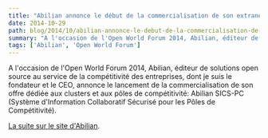 ```yaml
---
title: "Abilian annonce le début de la commercialisation de son extranet métier dédié aux clusters et aux pôles de compétitivité"
date: 2014-10-29
path: blog/2014/10/abilian-annonce-le-debut-de-la-commercialisation-de-son-extranet-metier-dedie-aux-clusters-et-aux-poles-de-competitivite
summary: "A l'occasion de l'Open World Forum 2014, Abilian, éditeur de solutions open source au service de la compétitivité des entreprises, dont je suis le fondateur et le CEO, annonce le lancement de la commercialisation de son offre dédiée aux clusters et aux pôles de compétitivité: Abilian SICS-PC (Système d'Information Collaboratif Sécurisé pour les Pôles de Compétitivité)."
tags: ['Abilian', 'Open World Forum']
---
```


A l'occasion de l'Open World Forum 2014, Abilian, éditeur de solutions open source au service de la compétitivité des entreprises, dont je suis le fondateur et le CEO, annonce le lancement de la commercialisation de son offre dédiée aux clusters et aux pôles de compétitivité: Abilian SICS-PC (Système d'Information Collaboratif Sécurisé pour les Pôles de Compétitivité).

[La suite sur le site d'Abilian](https://www.abilian.com/fr/news/commercialisation-abilian-sics-pc/).